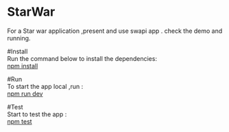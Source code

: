 # StarWar
For a Star war application ,present and use swapi app . check the demo and running. 

#Install <br>
Run the command below to install the dependencies: <br>
[npm install](url)

#Run <br>
To start the app local ,run : <br>
[npm run dev](url)

#Test <br>
Start to test the app :<br>
[npm test](url)
